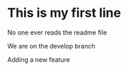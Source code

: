 # This is my first line

No one ever reads the readme file

We are on the develop branch

Adding a new feature